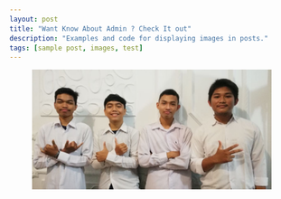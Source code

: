 ```yaml
---
layout: post
title: "Want Know About Admin ? Check It out"
description: "Examples and code for displaying images in posts."
tags: [sample post, images, test]
---
```



<figure>
<img src="../images/all4.jpg" alt=""></img>
	
</figure>

